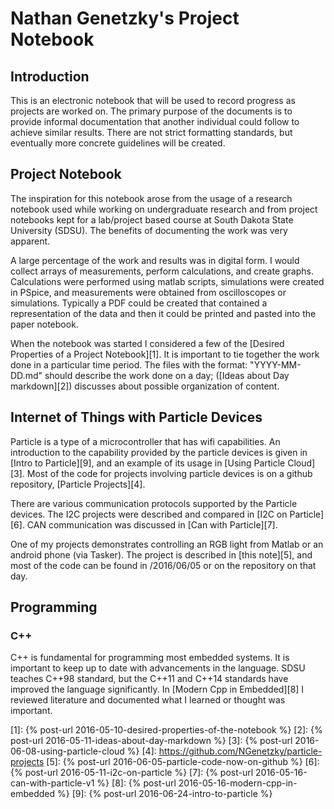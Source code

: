 # Nathan Genetzky's Project Notebook

## Introduction

This is an electronic notebook that will be used to record progress as
projects are worked on. The primary purpose of the documents is to
provide informal documentation that another individual could follow
to achieve similar results. There are not strict formatting standards,
but eventually more concrete guidelines will be created.

## Project Notebook

The inspiration for this notebook arose from the usage of a research notebook
used while working on undergraduate research and from project notebooks kept
for a lab/project based course at South Dakota State University (SDSU). The benefits
of documenting the work was very apparent.

A large percentage of the work and results was in digital form. I would collect
arrays of measurements, perform calculations, and create graphs. Calculations
were performed using matlab scripts, simulations were created in PSpice, and
measurements were obtained from oscilloscopes or simulations. Typically a PDF
could be created that contained a representation of the data and then it could
be printed and pasted into the paper notebook.

When the notebook was started I considered a few of the
[Desired Properties of a Project Notebook][1]. It is important to tie together
the work done in a particular time period. The files with the format: 
"YYYY-MM-DD.md" should describe the work done on a day; 
([Ideas about Day markdown][2]) discusses about possible organization of content. 

## Internet of Things with Particle Devices

Particle is a type of a microcontroller that has wifi capabilities. An
introduction to the capability provided by the particle devices is given in
[Intro to Particle][9], and an example of its usage in [Using Particle Cloud][3].
Most of the code for projects involving particle devices is on a github
repository, [Particle Projects][4].

There are various communication protocols supported by the Particle devices.
The I2C projects were described and compared in [I2C on Particle][6]. CAN
communication was discussed in [Can with Particle][7].

One of my projects demonstrates controlling an RGB light from Matlab or
an android phone (via Tasker). The project is described in [this note][5], and
most of the code can be found in /2016/06/05 or on the repository on that day.

## Programming

### C++

C++ is fundamental for programming most embedded systems. It is important to
keep up to date with advancements in the language. SDSU teaches C++98 standard,
 but the C++11 and C++14 standards have improved the language significantly. In
 [Modern Cpp in Embedded][8] I reviewed literature and documented what I learned
or thought was important.


[1]: {% post-url 2016-05-10-desired-properties-of-the-notebook %}
[2]: {% post-url 2016-05-11-ideas-about-day-markdown %}
[3]: {% post-url 2016-06-08-using-particle-cloud %}
[4]: https://github.com/NGenetzky/particle-projects
[5]: {% post-url 2016-06-05-particle-code-now-on-github %}
[6]: {% post-url 2016-05-11-i2c-on-particle %}
[7]: {% post-url 2016-05-16-can-with-particle-v1 %}
[8]: {% post-url 2016-05-16-modern-cpp-in-embedded %}
[9]: {% post-url 2016-06-24-intro-to-particle %}
